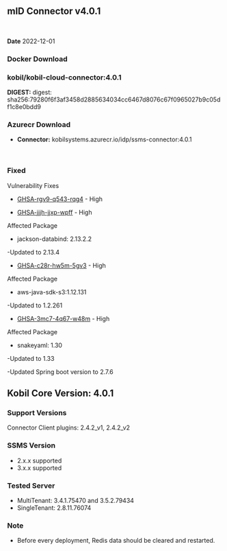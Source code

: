 ## mID Connector v4.0.1

<br/>

**Date** 2022-12-01

### **Docker Download**
### kobil/kobil-cloud-connector:4.0.1
**DIGEST:** digest: sha256:79280f6f3af3458d2885634034cc6467d8076c67f0965027b9c05df1c8e0bdd9
<br/>

### **Azurecr Download**
- **Connector:** kobilsystems.azurecr.io/idp/ssms-connector:4.0.1
<br/>
 
### Fixed 
Vulnerability Fixes

* [GHSA-rgv9-q543-rqg4](https://github.com/advisories/GHSA-rgv9-q543-rqg4) - High

* [GHSA-jjjh-jjxp-wpff](https://github.com/advisories/GHSA-jjjh-jjxp-wpff) - High

Affected Package
* jackson-databind: 2.13.2.2

 -Updated to 2.13.4

* [GHSA-c28r-hw5m-5gv3](https://github.com/advisories/GHSA-c28r-hw5m-5gv3) - High

Affected Package
* aws-java-sdk-s3:1.12.131

-Updated to 1.2.261

* [GHSA-3mc7-4q67-w48m](https://github.com/advisories/GHSA-3mc7-4q67-w48m) - High

Affected Package
* snakeyaml: 1.30

-Updated to 1.33

-Updated Spring boot version to 2.7.6

## Kobil Core Version: 4.0.1

### Support Versions
Connector Client plugins: 2.4.2_v1, 2.4.2_v2 
 
### SSMS Version 
* 2.x.x supported 
* 3.x.x supported

### Tested Server 
* MultiTenant: 3.4.1.75470 and 3.5.2.79434 
* SingleTenant: 2.8.11.76074 

### Note
* Before every deployment, Redis data should be cleared and restarted. 
